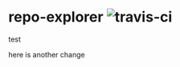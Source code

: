 # repo-explorer ![travis-ci](https://travis-ci.org/VitaC123/repo-explorer.svg?branch=master)


test



here is another change